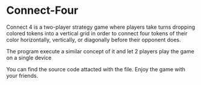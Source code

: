 # Connect-Four
<p>Connect 4 is a two-player strategy game where players take turns dropping colored tokens into a vertical grid in order to connect four tokens of their color horizontally, vertically, or diagonally before their opponent does.</p>
<p></p>
<p>The program execute a similar concept of it and let 2 players play the game on a single device</p>
<p>You can find the source code attacted with the file. Enjoy the game with your friends.</p>

